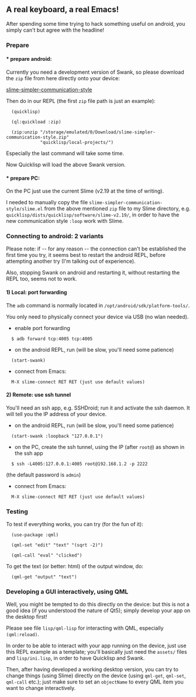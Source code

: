 A real keyboard, a real Emacs!
------------------------------

After spending some time trying to hack something useful on android, you simply
can't but agree with the headline!



### Prepare

#### * prepare android:

Currently you need a development version of Swank, so please download the
`zip` file from here directly onto your device:

[slime-simpler-communication-style](https://github.com/luismbo/slime/tree/simpler-communication-style)

Then do in our REPL (the first `zip` file path is just an example):

```
  (quicklisp)

  (ql:quickload :zip)

  (zip:unzip "/storage/emulated/0/Download/slime-simpler-communication-style.zip"
             "quicklisp/local-projects/")
```

Especially the last command will take some time.

Now Quicklisp will load the above Swank version.

#### * prepare PC:

On the PC just use the current Slime (v2.19 at the time of writing).

I needed to manually copy the file `slime-simpler-communication-style/slime.el`
from the above mentioned `zip` file to my Slime directory, e.g.
`quicklisp/dists/quicklisp/software/slime-v2.19/`, in order to have the new
communication style `:loop` work with Slime.



### Connecting to android: 2 variants

Please note: if -- for any reason -- the connection can't be established the
first time you try, it seems best to restart the android REPL, before
attempting another try (I'm talking out of experience).

Also, stopping Swank on android and restarting it, without restarting the REPL
too, seems not to work.

#### 1) Local: port forwarding

The `adb` command is normally located in `/opt/android/sdk/platform-tools/`.

You only need to physically connect your device via USB (no wlan needed).

* enable port forwarding

```
  $ adb forward tcp:4005 tcp:4005
```

* on the android REPL, run (will be slow, you'll need some patience)

```
  (start-swank)
```

* connect from Emacs:

```
  M-X slime-connect RET RET (just use default values)
```



#### 2) Remote: use ssh tunnel

You'll need an ssh app, e.g. SSHDroid; run it and activate the ssh daemon.
It will tell you the IP address of your device.

* on the android REPL, run (will be slow, you'll need some patience)

```
  (start-swank :loopback "127.0.0.1")
```

* on the PC, create the ssh tunnel, using the IP (after `root@`) as shown in
  the ssh app

```
  $ ssh -L4005:127.0.0.1:4005 root@192.168.1.2 -p 2222
```

(the default password is `admin`)

* connect from Emacs:

```
  M-X slime-connect RET RET (just use default values)
```



### Testing

To test if everything works, you can try (for the fun of it):

```
  (use-package :qml)

  (qml-set "edit" "text" "(sqrt -2)")

  (qml-call "eval" "clicked")
```

To get the text (or better: html) of the output window, do:

```
  (qml-get "output" "text")
```



### Developing a GUI interactively, using QML

Well, you might be tempted to do this directly on the device: but this is not
a good idea (if you understood the nature of Qt5); simply develop your app on
the desktop first!

Please see file `lisp/qml-lisp` for interacting with QML, especially
`(qml:reload)`.

In order to be able to interact with your app running on the device, just use
this REPL example as a template; you'll basically just need the `assets/`
files and `lisp/ini.lisp`, in order to have Quicklisp and Swank.

Then, after having developed a working desktop version, you can try to change
things (using Slime) directly on the device (using `qml-get`, `qml-set`,
`qml-call` etc.); just make sure to set an `objectName` to every QML item you
want to change interactively.

